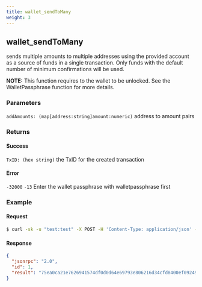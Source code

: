 ```yaml
---
title: wallet_sendToMany 
weight: 3
---
```


## wallet_sendToMany
sends multiple amounts to multiple addresses using the provided account as a source of funds in a single transaction.  Only funds with the default number of minimum confirmations will be used.

**NOTE:** This function requires to the wallet to be unlocked.  See the
WalletPassphrase function for more details.

### Parameters
`addAmounts: (map[address:string]amount:numeric)`  address to amount pairs

### Returns
#### Success
`TxID: (hex string)` the TxID for the created transaction

#### Error 
 `-32000` 
    `-13` Enter the wallet passphrase with walletpassphrase first


### Example
#### Request
```sh
$ curl -sk -u "test:test" -X POST -H 'Content-Type: application/json' --data '{"jsonrpc":"1.0","method":"wallet_sendToMany","params":[{"TmVLfSPy3NZY1uDjJka92hqpPJR9k2XztQb":0.9, "TmR1kwdfb6pyQRNoJJMU2M62qEqJzqXPNBw":0.99} ],"id":1}' http://127.0.0.1:8130/api |jq .

```

#### Response
```json
{
  "jsonrpc": "2.0",
  "id": 1,
  "result": "75ea0ca21e7626941574df0d0d64e69793e806216d34cfd8400ef09249fc44c7"
}
```